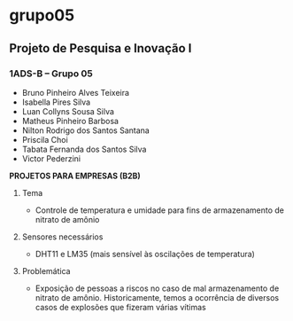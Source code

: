 # grupo05

## Projeto de Pesquisa e Inovação I

### 1ADS-B – Grupo 05

- Bruno Pinheiro Alves Teixeira
- Isabella Pires Silva	
- Luan Collyns Sousa Silva	
- Matheus Pinheiro Barbosa
- Nilton Rodrigo dos Santos Santana	
- Priscila Choi
- Tabata Fernanda dos Santos Silva	
- Victor Pederzini	
 
**PROJETOS PARA EMPRESAS (B2B)**

1. Tema
   - Controle de temperatura e umidade para fins de armazenamento de nitrato de amônio

2. Sensores necessários
   - DHT11 e LM35 (mais sensível às oscilações de temperatura)

3. Problemática
   - Exposição de pessoas a riscos no caso de mal armazenamento de nitrato de amônio. Historicamente, temos a ocorrência de diversos casos de explosões que fizeram várias vítimas
